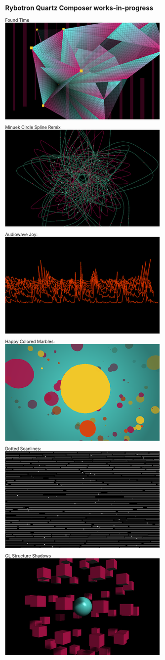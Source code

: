 Rybotron Quartz Composer works-in-progress
------------------------------------------

Found Time
<br />
![Found Time](/images/foundtime.png)

Minuek Circle Spline Remix
<br />
![Found Time](/images/minuekcirclesplineremix.png)

Audiowave Joy:
<br />
![audiowavejoy](/images/audiowavejoy.png)

Happy Colored Marbles:
<br />
![Happy Colored Marbles](/images/happycoloredmarbles.png)

Dotted Scanlines:
<br />
![Dotted Scanlines](/images/dottedscanlines.png)

GL Structure Shadows
<br />
![GL Structure Shadows](/images/glstructureshadows.png)

